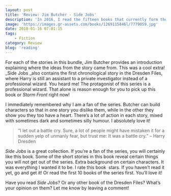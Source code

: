 ```yaml
---
layout: post
title: 'Review: Jim Butcher - Side Jobs'
description: 'In 2016, I read the fifteen books that currently form the Dresden Files. I was an immediate fan and read them at a pace I hadn&#8217;t achieved before. I found out there was a bundle of short stories called <em>Side Jobs</em>, added it to my list and never really got to reading it. I guess I procrastinated. Most of the stories take place between books ten and thirteen. As I had read further than that, it wasn&#8217;t always my first priority. But as the news came this month that Jim Butcher will release a second short story collection in June, I thought it was the perfect time to read this one. Here&#8217;s my review!'
image: 'https://images.gr-assets.com/books/1269115846l/7779059.jpg'
date: 2018-01-16 07:01:15
tags:
    - Fiction
category: Review
blog: 'reading'
---
```

For each of the stories in this bundle, Jim Butcher provides an introduction explaining where the ideas from the story came from. This was a cool extra! _Side Jobs _also contains the first chronological story in the Dresden Files, where Harry is still an assistant to a private investigator instead of a professional wizard. You heard me! The protagonist of this series is a professional wizard. That alone is reason enough for you to pick up this book or _Storm Front_ right now!

I immediately remembered why I am a fan of the series. Butcher can build characters so that in one story you dislike them, while in the other they show you they too have a heart. There&#8217;s a lot of action in each story, mixed with sometimes dark and sometimes silly humour. I absolutely love it!

> 
>   “I let out a battle cry. Sure, a lot of people might have mistaken it for a sudden yelp of unmanly fear, but trust me: It was a battle cry.” &#8211; Harry Dresden
> 

<em>Side Jobs</em> is a great collection. If you&#8217;re a fan of the series, you will certainly like this book. Some of the short stories in this book reveal certain things you will not get out of the series. Extra background on certain characters. It was everything I wanted it to be. I rate this book  stars. If you haven&#8217;t read it yet, go and get it! Or read the first 10 books of the series first. You&#8217;ll love it!

Have you read <em>Side Jobs</em>? Or any other book of the Dresden Files? What&#8217;s your opinion on them? Let me know by leaving a comment!